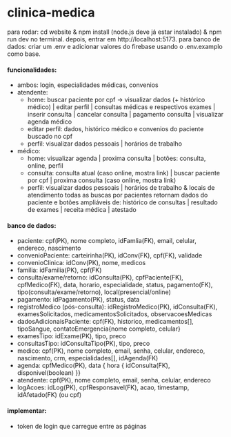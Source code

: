 # clinica-medica

para rodar: cd website & npm install (node.js deve já estar instalado) & npm run dev no terminal. depois, entrar em http://localhost:5173.
para banco de dados: criar um .env e adicionar valores do firebase usando o .env.examplo como base.


#### funcionalidades:
- ambos: login, especialidades médicas, convenios
- atendente: 
    - home: buscar paciente por cpf -> visualizar dados (+ histórico médico) | editar perfil | consultas médicas e respectivos exames | inserir consulta | cancelar consulta | pagamento consulta | visualizar agenda médico
    - editar perfil: dados, histórico médico e convenios do paciente buscado no cpf 
    - perfil: visualizar dados pessoais | horários de trabalho
- médico:
    - home: visualizar agenda | proxima consulta | botões: consulta, online, perfil
    - consulta: consulta atual (caso online, mostra link) | buscar paciente por cpf | proxima consulta (caso online, mostra link)
    - perfil: visualizar dados pessoais | horários de trabalho & locais de atendimento
    todas as buscas por pacientes retornam dados do paciente e botões ampliáveis de: histórico de consultas | resultado de exames | receita médica | atestado 



#### banco de dados:
- paciente: cpf(PK), nome completo, idFamlia(FK), email, celular, endereco, nascimento
- convenioPaciente: carteirinha(PK), idConv(FK), cpf(FK), validade
- convenioClinica: idConv(PK), nome, medicos[](FK)
- familia: idFamilia(PK), cpf(FK)
- consulta/exame/retorno: idConsulta(PK), cpfPaciente(FK), cpfMedico(FK), data, horario, especialidade, status, pagamento(FK), tipo(consulta/exame/retorno), local(presencial/online)
- pagamento: idPagamento(PK), status, data
- registroMedico (pós-consulta): idRegistroMedico(PK), idConsulta(FK), examesSolicitados, medicamentosSolicitados, observacoesMedicas
- dadosAdicionaisPaciente: cpf(FK), historico, medicamentos[], tipoSangue, contatoEmergencia{nome completo, celular} 
- examesTipo: idExame(PK), tipo, preco
- consultasTipo: idConsultaTipo(PK), tipo, preco
- medico: cpf(PK), nome completo, email, senha, celular, endereco, nascimento, crm, especialidades[], idAgenda(FK)
- agenda: cpfMedico(PK), data { hora { idConsulta(FK), disponivel(boolean) }}
- atendente: cpf(PK), nome completo, email, senha, celular, endereco
- logAcoes: idLog(PK), cpfResponsavel(FK), acao, timestamp, idAfetado(FK) (ou cpf)





#### implementar:
- token de login que carregue entre as páginas

